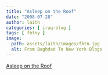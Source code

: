 ```yaml
---
title: "Asleep on the Roof"
date: "2008-07-28"
author: laith
categories: [ iraq-blog ]
tags: [ fbtny ]
image:
  path: assets/laith/images/fbtn.jpg
  alt: From Baghdad To New York Blogs
---
```


[Asleep on the Roof](https://baghdadbureau.blogs.nytimes.com/2008/07/25/asleep-on-the-roof/)
